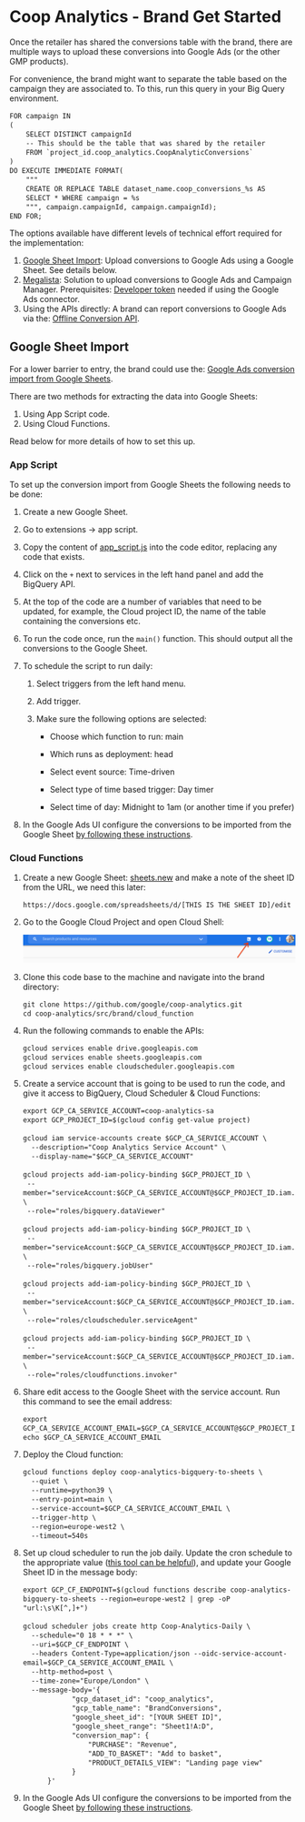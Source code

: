 # Coop Analytics - Brand Get Started

Once the retailer has shared the conversions table with the brand, there are
multiple ways to upload these conversions into Google Ads (or the other GMP
products).

For convenience, the brand might want to separate the table based on the
campaign they are associated to. To this, run this query in your Big Query
environment.

```
FOR campaign IN
(
    SELECT DISTINCT campaignId
    -- This should be the table that was shared by the retailer
    FROM `project_id.coop_analytics.CoopAnalyticConversions`
)
DO EXECUTE IMMEDIATE FORMAT(
    """
    CREATE OR REPLACE TABLE dataset_name.coop_conversions_%s AS
    SELECT * WHERE campaign = %s
    """, campaign.campaignId, campaign.campaignId);
END FOR;
```

The options available have different levels of technical effort required for the
implementation:

1.  [Google Sheet Import](#Google-Sheet-Import): Upload conversions to Google
    Ads using a Google Sheet. See details below.
2.  [Megalista](https://github.com/google/megalista): Solution to upload
    conversions to Google Ads and Campaign Manager. Prerequisites:
    [Developer token](https://developers.google.com/google-ads/api/docs/first-call/dev-token)
    needed if using the Google Ads connector.
3.  Using the APIs directly: A brand can report conversions to Google Ads via
    the:
    [Offline Conversion API](https://developers.google.com/google-ads/api/docs/samples/upload-offline-conversion).

## Google Sheet Import

For a lower barrier to entry, the brand could use the:
[Google Ads conversion import from Google Sheets](https://support.google.com/google-ads/answer/7014069?hl=en-GB).

There are two methods for extracting the data into Google Sheets:

1.  Using App Script code.
2.  Using Cloud Functions.

Read below for more details of how to set this up.

### App Script

To set up the conversion import from Google Sheets the following needs to be
done:

1.  Create a new Google Sheet.

1.  Go to extensions -> app script.

1.  Copy the content of [app_script.js](../src/brand/app_script/code.js) into
    the code editor, replacing any code that exists.

1.  Click on the `+` next to services in the left hand panel and add the
    BigQuery API.

1.  At the top of the code are a number of variables that need to be updated,
    for example, the Cloud project ID, the name of the table containing the
    conversions etc.

1.  To run the code once, run the `main()` function. This should output all the
    conversions to the Google Sheet.

1.  To schedule the script to run daily:

    1.  Select triggers from the left hand menu.

    1.  Add trigger.

    1.  Make sure the following options are selected:

        -   Choose which function to run: main

        -   Which runs as deployment: head

        -   Select event source: Time-driven

        -   Select type of time based trigger: Day timer

        -   Select time of day: Midnight to 1am (or another time if you prefer)

1.  In the Google Ads UI configure the conversions to be imported from the
    Google Sheet
    [by following these instructions](https://support.google.com/google-ads/answer/7014069?hl=en-GB).

### Cloud Functions

1.  Create a new Google Sheet: [sheets.new](http://sheets.new) and make a note
    of the sheet ID from the URL, we need this later:

    ```
    https://docs.google.com/spreadsheets/d/[THIS IS THE SHEET ID]/edit
    ```

1.  Go to the Google Cloud Project and open Cloud Shell:

    ![Cloud Shell Button](images/cloud_shell.png)

1.  Clone this code base to the machine and navigate into the brand directory:

    ```
    git clone https://github.com/google/coop-analytics.git
    cd coop-analytics/src/brand/cloud_function
    ```

1.  Run the following commands to enable the APIs:

    ```
    gcloud services enable drive.googleapis.com
    gcloud services enable sheets.googleapis.com
    gcloud services enable cloudscheduler.googleapis.com
    ```

1.  Create a service account that is going to be used to run the code, and give
    it access to BigQuery, Cloud Scheduler & Cloud Functions:

    ```
    export GCP_CA_SERVICE_ACCOUNT=coop-analytics-sa
    export GCP_PROJECT_ID=$(gcloud config get-value project)

    gcloud iam service-accounts create $GCP_CA_SERVICE_ACCOUNT \
      --description="Coop Analytics Service Account" \
      --display-name="$GCP_CA_SERVICE_ACCOUNT"

    gcloud projects add-iam-policy-binding $GCP_PROJECT_ID \
     --member="serviceAccount:$GCP_CA_SERVICE_ACCOUNT@$GCP_PROJECT_ID.iam.gserviceaccount.com" \
     --role="roles/bigquery.dataViewer"

    gcloud projects add-iam-policy-binding $GCP_PROJECT_ID \
     --member="serviceAccount:$GCP_CA_SERVICE_ACCOUNT@$GCP_PROJECT_ID.iam.gserviceaccount.com" \
     --role="roles/bigquery.jobUser"

    gcloud projects add-iam-policy-binding $GCP_PROJECT_ID \
     --member="serviceAccount:$GCP_CA_SERVICE_ACCOUNT@$GCP_PROJECT_ID.iam.gserviceaccount.com" \
     --role="roles/cloudscheduler.serviceAgent"

    gcloud projects add-iam-policy-binding $GCP_PROJECT_ID \
     --member="serviceAccount:$GCP_CA_SERVICE_ACCOUNT@$GCP_PROJECT_ID.iam.gserviceaccount.com" \
     --role="roles/cloudfunctions.invoker"
    ```

1.  Share edit access to the Google Sheet with the service account. Run this
    command to see the email address:

    ```
    export GCP_CA_SERVICE_ACCOUNT_EMAIL=$GCP_CA_SERVICE_ACCOUNT@$GCP_PROJECT_ID.iam.gserviceaccount.com
    echo $GCP_CA_SERVICE_ACCOUNT_EMAIL
    ```

1.  Deploy the Cloud function:

    ```
    gcloud functions deploy coop-analytics-bigquery-to-sheets \
      --quiet \
      --runtime=python39 \
      --entry-point=main \
      --service-account=$GCP_CA_SERVICE_ACCOUNT_EMAIL \
      --trigger-http \
      --region=europe-west2 \
      --timeout=540s
    ```

1.  Set up cloud scheduler to run the job daily. Update the cron schedule to the
    appropriate value ([this tool can be helpful](https://crontab.guru/)), and
    update your Google Sheet ID in the message body:

    ```
    export GCP_CF_ENDPOINT=$(gcloud functions describe coop-analytics-bigquery-to-sheets --region=europe-west2 | grep -oP "url:\s\K[^,]+")

    gcloud scheduler jobs create http Coop-Analytics-Daily \
      --schedule="0 18 * * *" \
      --uri=$GCP_CF_ENDPOINT \
      --headers Content-Type=application/json --oidc-service-account-email=$GCP_CA_SERVICE_ACCOUNT_EMAIL \
      --http-method=post \
      --time-zone="Europe/London" \
      --message-body='{
                "gcp_dataset_id": "coop_analytics",
                "gcp_table_name": "BrandConversions",
                "google_sheet_id": "[YOUR SHEET ID]",
                "google_sheet_range": "Sheet1!A:D",
                "conversion_map": {
                    "PURCHASE": "Revenue",
                    "ADD_TO_BASKET": "Add to basket",
                    "PRODUCT_DETAILS_VIEW": "Landing page view"
                }
          }'
    ```

1.  In the Google Ads UI configure the conversions to be imported from the
    Google Sheet
    [by following these instructions](https://support.google.com/google-ads/answer/7014069?hl=en-GB).
